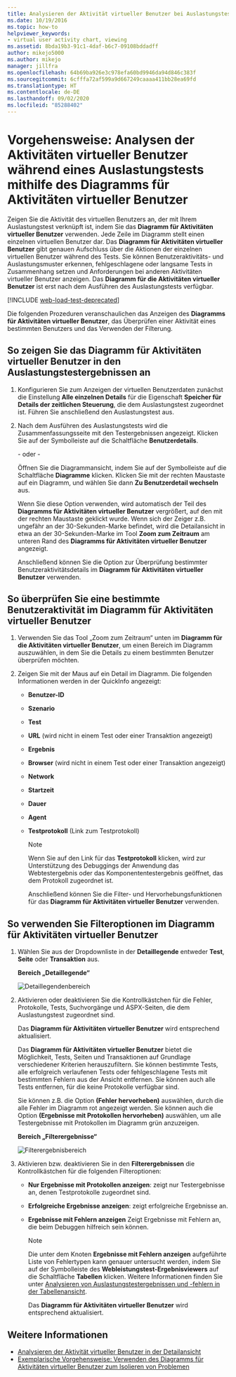 ```yaml
---
title: Analysieren der Aktivität virtueller Benutzer bei Auslastungstests
ms.date: 10/19/2016
ms.topic: how-to
helpviewer_keywords:
- virtual user activity chart, viewing
ms.assetid: 8bda19b3-91c1-4daf-b6c7-09108bddadff
author: mikejo5000
ms.author: mikejo
manager: jillfra
ms.openlocfilehash: 64b69ba926e3c978efa60bd9946da94d846c383f
ms.sourcegitcommit: 6cfffa72af599a9d667249caaaa411bb28ea69fd
ms.translationtype: HT
ms.contentlocale: de-DE
ms.lasthandoff: 09/02/2020
ms.locfileid: "85288402"
---
```

# <a name="how-to-analyze-what-virtual-users-are-doing-during-a-load-test-using-the-virtual-user-activity-chart"></a>Vorgehensweise: Analysen der Aktivitäten virtueller Benutzer während eines Auslastungstests mithilfe des Diagramms für Aktivitäten virtueller Benutzer

Zeigen Sie die Aktivität des virtuellen Benutzers an, der mit Ihrem Auslastungstest verknüpft ist, indem Sie das **Diagramm für Aktivitäten virtueller Benutzer** verwenden. Jede Zeile im Diagramm stellt einen einzelnen virtuellen Benutzer dar. Das **Diagramm für Aktivitäten virtueller Benutzer** gibt genauen Aufschluss über die Aktionen der einzelnen virtuellen Benutzer während des Tests. Sie können Benutzeraktivitäts- und Auslastungsmuster erkennen, fehlgeschlagene oder langsame Tests in Zusammenhang setzen und Anforderungen bei anderen Aktivitäten virtueller Benutzer anzeigen. Das **Diagramm für die Aktivitäten virtueller Benutzer** ist erst nach dem Ausführen des Auslastungstests verfügbar.

[!INCLUDE [web-load-test-deprecated](includes/web-load-test-deprecated.md)]

Die folgenden Prozeduren veranschaulichen das Anzeigen des **Diagramms für Aktivitäten virtueller Benutzer**, das Überprüfen einer Aktivität eines bestimmten Benutzers und das Verwenden der Filterung.

## <a name="to-view-the-virtual-user-activity-chart-in-your-load-test-results"></a>So zeigen Sie das Diagramm für Aktivitäten virtueller Benutzer in den Auslastungstestergebnissen an

1. Konfigurieren Sie zum Anzeigen der virtuellen Benutzerdaten zunächst die Einstellung **Alle einzelnen Details** für die Eigenschaft **Speicher für Details der zeitlichen Steuerung**, die dem Auslastungstest zugeordnet ist. Führen Sie anschließend den Auslastungstest aus.

2. Nach dem Ausführen des Auslastungstests wird die Zusammenfassungsseite mit den Testergebnissen angezeigt. Klicken Sie auf der Symbolleiste auf die Schaltfläche **Benutzerdetails**.

     \- oder -

     Öffnen Sie die Diagrammansicht, indem Sie auf der Symbolleiste auf die Schaltfläche **Diagramme** klicken. Klicken Sie mit der rechten Maustaste auf ein Diagramm, und wählen Sie dann **Zu Benutzerdetail wechseln** aus.

     Wenn Sie diese Option verwenden, wird automatisch der Teil des **Diagramms für Aktivitäten virtueller Benutzer** vergrößert, auf den mit der rechten Maustaste geklickt wurde. Wenn sich der Zeiger z.B. ungefähr an der 30-Sekunden-Marke befindet, wird die Detailansicht in etwa an der 30-Sekunden-Marke im Tool **Zoom zum Zeitraum** am unteren Rand des **Diagramms für Aktivitäten virtueller Benutzer** angezeigt.

     Anschließend können Sie die Option zur Überprüfung bestimmter Benutzeraktivitätsdetails im **Diagramm für Aktivitäten virtueller Benutzer** verwenden.

## <a name="to-investigate-a-specific-users-activity-in-the-virtual-user-activity-chart"></a>So überprüfen Sie eine bestimmte Benutzeraktivität im Diagramm für Aktivitäten virtueller Benutzer

1. Verwenden Sie das Tool „Zoom zum Zeitraum“ unten im **Diagramm für die Aktivitäten virtueller Benutzer**, um einen Bereich im Diagramm auszuwählen, in dem Sie die Details zu einem bestimmten Benutzer überprüfen möchten.

2. Zeigen Sie mit der Maus auf ein Detail im Diagramm. Die folgenden Informationen werden in der QuickInfo angezeigt:

   - **Benutzer-ID**

   - **Szenario**

   - **Test**

   - **URL** (wird nicht in einem Test oder einer Transaktion angezeigt)

   - **Ergebnis**

   - **Browser** (wird nicht in einem Test oder einer Transaktion angezeigt)

   - **Network**

   - **Startzeit**

   - **Dauer**

   - **Agent**

   - **Testprotokoll** (Link zum Testprotokoll)

     > [!NOTE]
     > Wenn Sie auf den Link für das **Testprotokoll** klicken, wird zur Unterstützung des Debuggings der Anwendung das Webtestergebnis oder das Komponententestergebnis geöffnet, das dem Protokoll zugeordnet ist.

     Anschließend können Sie die Filter- und Hervorhebungsfunktionen für das **Diagramm für Aktivitäten virtueller Benutzer** verwenden.

## <a name="to-use-filtering-options-in-the-virtual-user-activity-chart"></a>So verwenden Sie Filteroptionen im Diagramm für Aktivitäten virtueller Benutzer

1. Wählen Sie aus der Dropdownliste in der **Detaillegende** entweder **Test**, **Seite** oder **Transaktion** aus.

    **Bereich „Detaillegende“**

    ![Detaillegendenbereich](../test/media/ltest_detailslegend.png)

2. Aktivieren oder deaktivieren Sie die Kontrollkästchen für die Fehler, Protokolle, Tests, Suchvorgänge und ASPX-Seiten, die dem Auslastungstest zugeordnet sind.

    Das **Diagramm für Aktivitäten virtueller Benutzer** wird entsprechend aktualisiert.

    Das **Diagramm für Aktivitäten virtueller Benutzer** bietet die Möglichkeit, Tests, Seiten und Transaktionen auf Grundlage verschiedener Kriterien herauszufiltern. Sie können bestimmte Tests, alle erfolgreich verlaufenen Tests oder fehlgeschlagene Tests mit bestimmten Fehlern aus der Ansicht entfernen. Sie können auch alle Tests entfernen, für die keine Protokolle verfügbar sind.

    Sie können z.B. die Option **(Fehler hervorheben)** auswählen, durch die alle Fehler im Diagramm rot angezeigt werden. Sie können auch die Option **(Ergebnisse mit Protokollen hervorheben)** auswählen, um alle Testergebnisse mit Protokollen im Diagramm grün anzuzeigen.

    **Bereich „Filterergebnisse“**

    ![Filterergebnisbereich](../test/media/ltest_filterresults.png)

3. Aktivieren bzw. deaktivieren Sie in den **Filterergebnissen** die Kontrollkästchen für die folgenden Filteroptionen:

   - **Nur Ergebnisse mit Protokollen anzeigen**: zeigt nur Testergebnisse an, denen Testprotokolle zugeordnet sind.

   - **Erfolgreiche Ergebnisse anzeigen**: zeigt erfolgreiche Ergebnisse an.

   - **Ergebnisse mit Fehlern anzeigen** Zeigt Ergebnisse mit Fehlern an, die beim Debuggen hilfreich sein können.

     > [!NOTE]
     > Die unter dem Knoten **Ergebnisse mit Fehlern anzeigen** aufgeführte Liste von Fehlertypen kann genauer untersucht werden, indem Sie auf der Symbolleiste des **Webleistungstest-Ergebnisviewers** auf die Schaltfläche **Tabellen** klicken. Weitere Informationen finden Sie unter [Analysieren von Auslastungstestergebnissen und -fehlern in der Tabellenansicht](../test/analyze-load-test-results-and-errors-in-the-tables-view.md).

     Das **Diagramm für Aktivitäten virtueller Benutzer** wird entsprechend aktualisiert.

## <a name="see-also"></a>Weitere Informationen

- [Analysieren der Aktivität virtueller Benutzer in der Detailansicht](../test/analyze-load-test-virtual-user-activity-in-the-details-view.md)
- [Exemplarische Vorgehensweise: Verwenden des Diagramms für Aktivitäten virtueller Benutzer zum Isolieren von Problemen](../test/walkthrough-use-the-virtual-user-activity-chart-to-isolate-issues.md)
